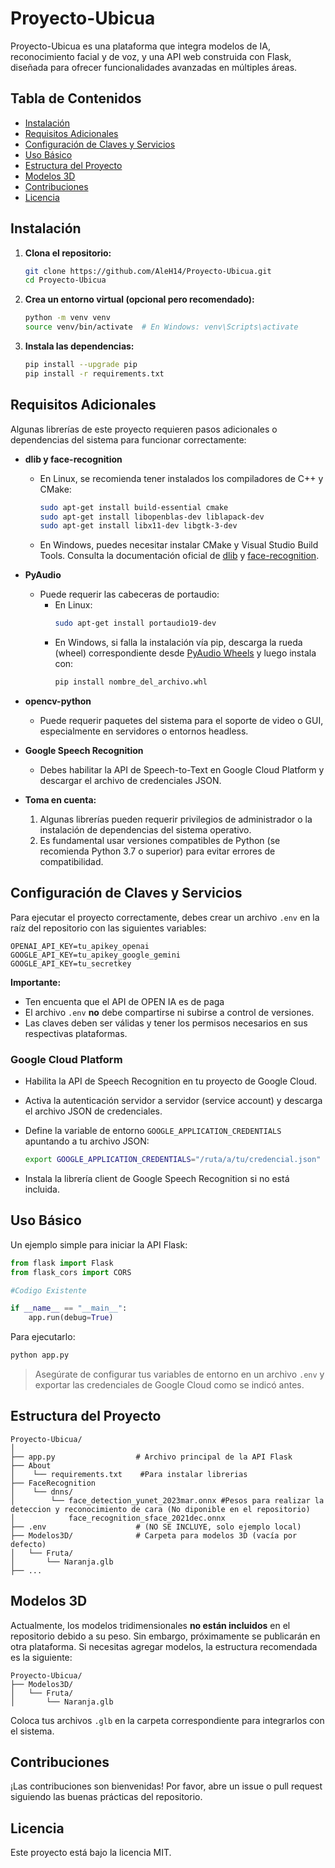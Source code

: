 # Proyecto-Ubicua

Proyecto-Ubicua es una plataforma que integra modelos de IA, reconocimiento facial y de voz, y una API web construida con Flask, diseñada para ofrecer funcionalidades avanzadas en múltiples áreas.

## Tabla de Contenidos

- [Instalación](#instalación)
- [Requisitos Adicionales](#requisitos-adicionales)
- [Configuración de Claves y Servicios](#configuración-de-claves-y-servicios)
- [Uso Básico](#uso-básico)
- [Estructura del Proyecto](#estructura-del-proyecto)
- [Modelos 3D](#modelos-3d)
- [Contribuciones](#contribuciones)
- [Licencia](#licencia)

## Instalación

1. **Clona el repositorio:**

   ```bash
   git clone https://github.com/AleH14/Proyecto-Ubicua.git
   cd Proyecto-Ubicua
   ```

2. **Crea un entorno virtual (opcional pero recomendado):**

   ```bash
   python -m venv venv
   source venv/bin/activate  # En Windows: venv\Scripts\activate
   ```

3. **Instala las dependencias:**

   ```bash
   pip install --upgrade pip
   pip install -r requirements.txt
   ```

## Requisitos Adicionales

Algunas librerías de este proyecto requieren pasos adicionales o dependencias del sistema para funcionar correctamente:

- **dlib y face-recognition**
  - En Linux, se recomienda tener instalados los compiladores de C++ y CMake:
    ```bash
    sudo apt-get install build-essential cmake
    sudo apt-get install libopenblas-dev liblapack-dev
    sudo apt-get install libx11-dev libgtk-3-dev
    ```
  - En Windows, puedes necesitar instalar CMake y Visual Studio Build Tools. Consulta la documentación oficial de [dlib](https://pypi.org/project/dlib/) y [face-recognition](https://github.com/ageitgey/face_recognition).

- **PyAudio**
  - Puede requerir las cabeceras de portaudio:
    - En Linux:
      ```bash
      sudo apt-get install portaudio19-dev
      ```
    - En Windows, si falla la instalación vía pip, descarga la rueda (wheel) correspondiente desde [PyAudio Wheels](https://www.lfd.uci.edu/~gohlke/pythonlibs/#pyaudio) y luego instala con:
      ```bash
      pip install nombre_del_archivo.whl
      ```

- **opencv-python**
  - Puede requerir paquetes del sistema para el soporte de video o GUI, especialmente en servidores o entornos headless.

- **Google Speech Recognition**
  - Debes habilitar la API de Speech-to-Text en Google Cloud Platform y descargar el archivo de credenciales JSON.

- **Toma en cuenta:**
  1. Algunas librerías pueden requerir privilegios de administrador o la instalación de dependencias del sistema operativo.
  2. Es fundamental usar versiones compatibles de Python (se recomienda Python 3.7 o superior) para evitar errores de compatibilidad.

## Configuración de Claves y Servicios

Para ejecutar el proyecto correctamente, debes crear un archivo `.env` en la raíz del repositorio con las siguientes variables:

```env
OPENAI_API_KEY=tu_apikey_openai
GOOGLE_API_KEY=tu_apikey_google_gemini
GOOGLE_API_KEY=tu_secretkey
```

**Importante:**
- Ten encuenta que el API de OPEN IA es de paga
- El archivo `.env` **no** debe compartirse ni subirse a control de versiones.
- Las claves deben ser válidas y tener los permisos necesarios en sus respectivas plataformas.

### Google Cloud Platform

- Habilita la API de Speech Recognition en tu proyecto de Google Cloud.
- Activa la autenticación servidor a servidor (service account) y descarga el archivo JSON de credenciales.
- Define la variable de entorno `GOOGLE_APPLICATION_CREDENTIALS` apuntando a tu archivo JSON:

  ```bash
  export GOOGLE_APPLICATION_CREDENTIALS="/ruta/a/tu/credencial.json"
  ```

- Instala la librería client de Google Speech Recognition si no está incluida.

## Uso Básico

Un ejemplo simple para iniciar la API Flask:

```python
from flask import Flask
from flask_cors import CORS

#Codigo Existente

if __name__ == "__main__":
    app.run(debug=True)
```

Para ejecutarlo:

```bash
python app.py
```

> Asegúrate de configurar tus variables de entorno en un archivo `.env` y exportar las credenciales de Google Cloud como se indicó antes.

## Estructura del Proyecto

```
Proyecto-Ubicua/
│
├── app.py                  # Archivo principal de la API Flask 
├── About
│    └── requirements.txt    #Para instalar librerias
├── FaceRecognition
│    └── dnns/
│        └── face_detection_yunet_2023mar.onnx #Pesos para realizar la deteccion y reconocimiento de cara (No diponible en el repositorio)
│            face_recognition_sface_2021dec.onnx
├── .env                    # (NO SE INCLUYE, solo ejemplo local)
├── Modelos3D/              # Carpeta para modelos 3D (vacía por defecto)
│   └── Fruta/
│       └── Naranja.glb
├── ...
```

## Modelos 3D

Actualmente, los modelos tridimensionales **no están incluidos** en el repositorio debido a su peso. Sin embargo, próximamente se publicarán en otra plataforma. Si necesitas agregar modelos, la estructura recomendada es la siguiente:

```
Proyecto-Ubicua/
├── Modelos3D/
│   └── Fruta/
│       └── Naranja.glb
```

Coloca tus archivos `.glb` en la carpeta correspondiente para integrarlos con el sistema.

## Contribuciones

¡Las contribuciones son bienvenidas! Por favor, abre un issue o pull request siguiendo las buenas prácticas del repositorio.

## Licencia

Este proyecto está bajo la licencia MIT.
